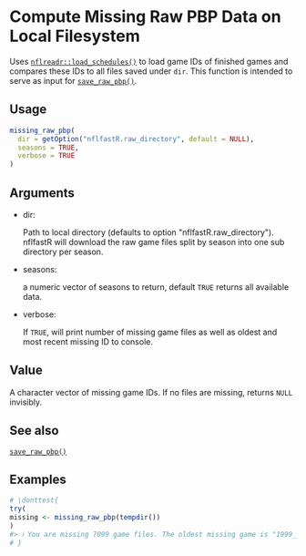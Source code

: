 # Compute Missing Raw PBP Data on Local Filesystem

Uses
[`nflreadr::load_schedules()`](https://nflreadr.nflverse.com/reference/load_schedules.html)
to load game IDs of finished games and compares these IDs to all files
saved under `dir`. This function is intended to serve as input for
[`save_raw_pbp()`](https://nflfastr.com/reference/save_raw_pbp.md).

## Usage

``` r
missing_raw_pbp(
  dir = getOption("nflfastR.raw_directory", default = NULL),
  seasons = TRUE,
  verbose = TRUE
)
```

## Arguments

- dir:

  Path to local directory (defaults to option "nflfastR.raw_directory").
  nflfastR will download the raw game files split by season into one sub
  directory per season.

- seasons:

  a numeric vector of seasons to return, default `TRUE` returns all
  available data.

- verbose:

  If `TRUE`, will print number of missing game files as well as oldest
  and most recent missing ID to console.

## Value

A character vector of missing game IDs. If no files are missing, returns
`NULL` invisibly.

## See also

[`save_raw_pbp()`](https://nflfastr.com/reference/save_raw_pbp.md)

## Examples

``` r
# \donttest{
try(
missing <- missing_raw_pbp(tempdir())
)
#> ℹ You are missing 7099 game files. The oldest missing game is "1999_01_MIN_ATL". The most recent missing game is "2025_07_HOU_SEA".
# }
```
